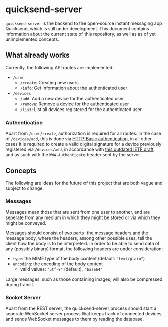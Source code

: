 # quicksend-server

`quicksend-server` is the backend to the open-source instant messaging app Quicksend, which
is still under development. This document contains information about the current state
of this repository, as well as as of yet unimplemented concepts.

## What already works

Currently, the following API routes are implemented:
- `/user`
  - `/create`: Creating new users
  - `/info`:   Get information about the authenticated user
- `/devices`
  - `/add`:    Add a new device for the authenticated user
  - `/remove`: Remove a device for the authenticated user
  - `/list`:   List all devices registered for the authenticated user

### Authentication

Apart from `/user/create`, authorization is required for all routes. In the case of
`/devices/add`, this is done via
[HTTP Basic authentication](https://developer.mozilla.org/en-US/docs/Web/HTTP/Headers/Authorization#basic),
in all other cases it is required to create a valid digital signature for a device previously
registered via `/devices/add`, in accordance with 
[this outdated IETF draft](https://tools.ietf.org/id/draft-cavage-http-signatures-12.html),
and as such with the `WWW-Authenticate` header sent by the server.


## Concepts

The following are ideas for the future of this project that are both vague and subject to change.

### Messages

Messages mean those that are sent from one user to another, and are
seperate from any medium in which they might be stored or via which they might be conveyed.

Messages should consist of two parts: the message headers and the message body, where the headers,
among other possible uses, tell the client how the body is to be interpreted. In order to be able
to send data of any (possibly binary) format, the following headers are
under consideration:

- `type`:         the MIME type of the body content (default: `"text/plain"`)
- `encoding`:     the encoding of the body content
  - valid values: `"utf-8"` (default), `"base64"`

Large messages, such as those containing images, will also be compressed during transit.


### Socket Server

Apart from the REST server, the quicksend-server process should start a seperate WebSocket server
process that keeps track of connected devices, and sends WebSocket messages to them by reading the
database.
